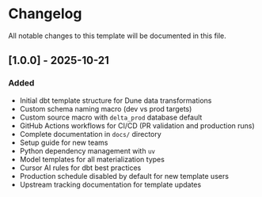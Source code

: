 # Changelog

All notable changes to this template will be documented in this file.

## [1.0.0] - 2025-10-21

### Added
- Initial dbt template structure for Dune data transformations
- Custom schema naming macro (dev vs prod targets)
- Custom source macro with `delta_prod` database default
- GitHub Actions workflows for CI/CD (PR validation and production runs)
- Complete documentation in `docs/` directory
- Setup guide for new teams
- Python dependency management with `uv`
- Model templates for all materialization types
- Cursor AI rules for dbt best practices
- Production schedule disabled by default for new template users
- Upstream tracking documentation for template updates
